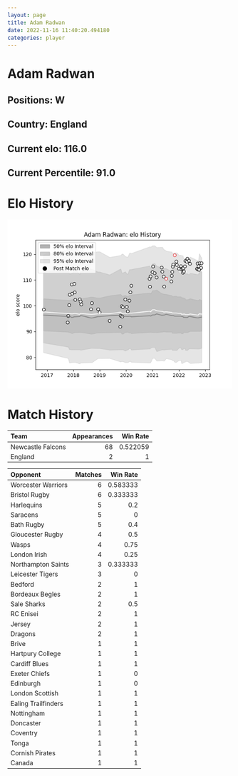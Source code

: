 ```yaml
---  
layout: page  
title: Adam Radwan  
date: 2022-11-16 11:40:20.494180  
categories: player  
---
```

# Adam Radwan

## Positions: W

## Country: England

## Current elo: 116.0

## Current Percentile: 91.0

# Elo History


![elo history](history_AdamRadwan.png)
# Match History


| Team              |   Appearances |   Win Rate |
|:------------------|--------------:|-----------:|
| Newcastle Falcons |            68 |   0.522059 |
| England           |             2 |   1        |

| Opponent            |   Matches |   Win Rate |
|:--------------------|----------:|-----------:|
| Worcester Warriors  |         6 |   0.583333 |
| Bristol Rugby       |         6 |   0.333333 |
| Harlequins          |         5 |   0.2      |
| Saracens            |         5 |   0        |
| Bath Rugby          |         5 |   0.4      |
| Gloucester Rugby    |         4 |   0.5      |
| Wasps               |         4 |   0.75     |
| London Irish        |         4 |   0.25     |
| Northampton Saints  |         3 |   0.333333 |
| Leicester Tigers    |         3 |   0        |
| Bedford             |         2 |   1        |
| Bordeaux Begles     |         2 |   1        |
| Sale Sharks         |         2 |   0.5      |
| RC Enisei           |         2 |   1        |
| Jersey              |         2 |   1        |
| Dragons             |         2 |   1        |
| Brive               |         1 |   1        |
| Hartpury College    |         1 |   1        |
| Cardiff Blues       |         1 |   1        |
| Exeter Chiefs       |         1 |   0        |
| Edinburgh           |         1 |   0        |
| London Scottish     |         1 |   1        |
| Ealing Trailfinders |         1 |   1        |
| Nottingham          |         1 |   1        |
| Doncaster           |         1 |   1        |
| Coventry            |         1 |   1        |
| Tonga               |         1 |   1        |
| Cornish Pirates     |         1 |   1        |
| Canada              |         1 |   1        |